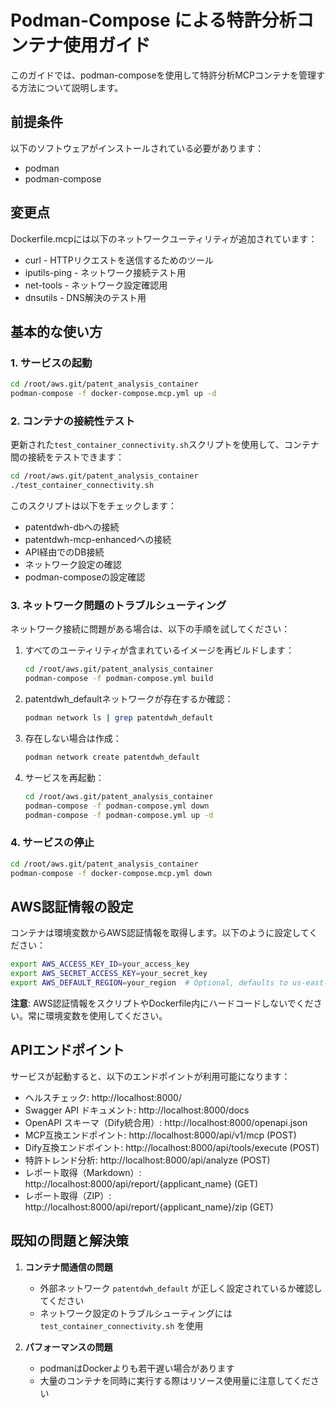 # Podman-Compose による特許分析コンテナ使用ガイド

このガイドでは、podman-composeを使用して特許分析MCPコンテナを管理する方法について説明します。

## 前提条件

以下のソフトウェアがインストールされている必要があります：

- podman
- podman-compose

## 変更点

Dockerfile.mcpには以下のネットワークユーティリティが追加されています：
- curl - HTTPリクエストを送信するためのツール
- iputils-ping - ネットワーク接続テスト用
- net-tools - ネットワーク設定確認用
- dnsutils - DNS解決のテスト用

## 基本的な使い方

### 1. サービスの起動

```bash
cd /root/aws.git/patent_analysis_container
podman-compose -f docker-compose.mcp.yml up -d
```

### 2. コンテナの接続性テスト

更新された`test_container_connectivity.sh`スクリプトを使用して、コンテナ間の接続をテストできます：

```bash
cd /root/aws.git/patent_analysis_container
./test_container_connectivity.sh
```

このスクリプトは以下をチェックします：
- patentdwh-dbへの接続
- patentdwh-mcp-enhancedへの接続
- API経由でのDB接続
- ネットワーク設定の確認
- podman-composeの設定確認

### 3. ネットワーク問題のトラブルシューティング

ネットワーク接続に問題がある場合は、以下の手順を試してください：

1. すべてのユーティリティが含まれているイメージを再ビルドします：
   ```bash
   cd /root/aws.git/patent_analysis_container
   podman-compose -f podman-compose.yml build
   ```

2. patentdwh_defaultネットワークが存在するか確認：
   ```bash
   podman network ls | grep patentdwh_default
   ```

3. 存在しない場合は作成：
   ```bash
   podman network create patentdwh_default
   ```

4. サービスを再起動：
   ```bash
   cd /root/aws.git/patent_analysis_container
   podman-compose -f podman-compose.yml down
   podman-compose -f podman-compose.yml up -d
   ```

### 4. サービスの停止

```bash
cd /root/aws.git/patent_analysis_container
podman-compose -f docker-compose.mcp.yml down
```

## AWS認証情報の設定

コンテナは環境変数からAWS認証情報を取得します。以下のように設定してください：

```bash
export AWS_ACCESS_KEY_ID=your_access_key
export AWS_SECRET_ACCESS_KEY=your_secret_key
export AWS_DEFAULT_REGION=your_region  # Optional, defaults to us-east-1
```

**注意**: AWS認証情報をスクリプトやDockerfile内にハードコードしないでください。常に環境変数を使用してください。

## APIエンドポイント

サービスが起動すると、以下のエンドポイントが利用可能になります：

- ヘルスチェック: http://localhost:8000/
- Swagger API ドキュメント: http://localhost:8000/docs
- OpenAPI スキーマ（Dify統合用）: http://localhost:8000/openapi.json
- MCP互換エンドポイント: http://localhost:8000/api/v1/mcp (POST)
- Dify互換エンドポイント: http://localhost:8000/api/tools/execute (POST)
- 特許トレンド分析: http://localhost:8000/api/analyze (POST)
- レポート取得（Markdown）: http://localhost:8000/api/report/{applicant_name} (GET)
- レポート取得（ZIP）: http://localhost:8000/api/report/{applicant_name}/zip (GET)

## 既知の問題と解決策

1. **コンテナ間通信の問題**
   - 外部ネットワーク `patentdwh_default` が正しく設定されているか確認してください
   - ネットワーク設定のトラブルシューティングには `test_container_connectivity.sh` を使用

2. **パフォーマンスの問題**
   - podmanはDockerよりも若干遅い場合があります
   - 大量のコンテナを同時に実行する際はリソース使用量に注意してください

